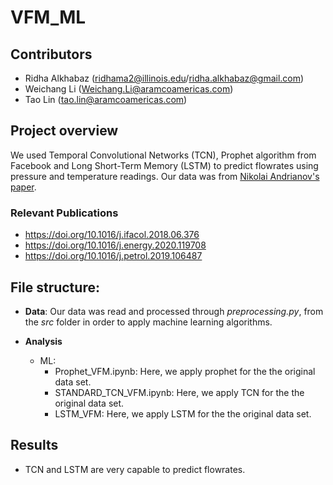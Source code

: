 # VFM_ML

## Contributors
* Ridha Alkhabaz (ridhama2@illinois.edu/ridha.alkhabaz@gmail.com)
* Weichang Li (Weichang.Li@aramcoamericas.com)
* Tao Lin (tao.lin@aramcoamericas.com)



## Project overview
We used Temporal Convolutional Networks (TCN), Prophet algorithm from Facebook and Long Short-Term Memory (LSTM) to predict flowrates using pressure and temperature readings. Our data was from [Nikolai Andrianov's paper](https://arxiv.org/abs/1802.05698). 

### Relevant Publications
* https://doi.org/10.1016/j.ifacol.2018.06.376
* https://doi.org/10.1016/j.energy.2020.119708
* https://doi.org/10.1016/j.petrol.2019.106487


## File structure:

* **Data**: Our data was read and processed through *preprocessing.py*, from the *src* folder in order to apply machine learning algorithms. 


* **Analysis**
	* ML: 
		* Prophet_VFM.ipynb: Here, we apply prophet for the the original data set.
		* STANDARD_TCN_VFM.ipynb: Here, we apply TCN for the the original data set.
		* LSTM_VFM: Here, we apply LSTM for the the original data set.


## Results
* TCN and LSTM are very capable to predict flowrates. 
